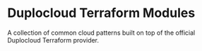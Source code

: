 # Duplocloud Terraform Modules  

A collection of common cloud patterns built on top of the official Duplocloud Terraform provider.  
